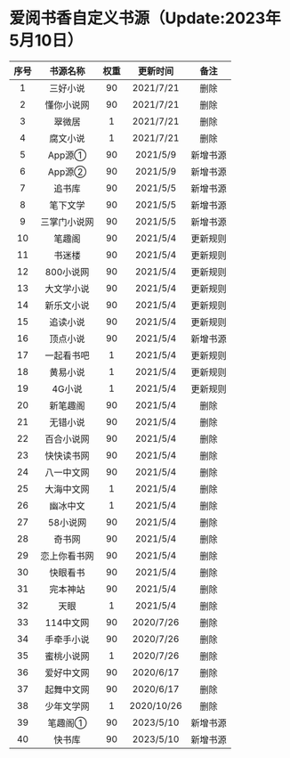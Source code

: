 # 爱阅书香自定义书源（Update:2023年5月10日）

|序号|书源名称|权重|更新时间|备注|
|:-----:|:-----:|:-----:|:-----:|:-----:|
|1|三好小说|90|2021/7/21|删除|
|2|懂你小说网|90|2021/7/21|删除|
|3|翠微居|1|2021/7/21|删除|
|4|腐文小说|1|2021/7/21|删除|
|5|App源①|90|2021/5/9|新增书源|
|6|App源②|90|2021/5/9|新增书源|
|7|追书库|90|2021/5/5|新增书源|
|8|笔下文学|90|2021/5/5|新增书源|
|9|三掌门小说网|90|2021/5/5|新增书源|
|10|笔趣阁|90|2021/5/4|更新规则|
|11|书迷楼|90|2021/5/4|更新规则|
|12|800小说网|90|2021/5/4|更新规则|
|13|大文学小说|90|2021/5/4|更新规则|
|14|新乐文小说|90|2021/5/4|更新规则|
|15|追读小说|90|2021/5/4|更新规则|
|16|顶点小说|90|2021/5/4|新增书源|
|17|一起看书吧|1|2021/5/4|更新规则|
|18|黄易小说|1|2021/5/4|更新规则|
|19|4G小说|1|2021/5/4|更新规则|
|20|新笔趣阁|90|2021/5/4|删除|
|21|无错小说|90|2021/5/4|删除|
|22|百合小说网|90|2021/5/4|删除|
|23|快快读书网|90|2021/5/4|删除|
|24|八一中文网|90|2021/5/4|删除|
|25|大海中文网|1|2021/5/4|删除|
|26|幽冰中文|1|2021/5/4|删除|
|27|58小说网|90|2021/5/4|删除|
|28|奇书网|90|2021/5/4|删除|
|29|恋上你看书网|90|2021/5/4|删除|
|30|快眼看书|90|2021/5/4|删除|
|31|完本神站|90|2021/5/4|删除|
|32|天眼|1|2021/5/4|删除|
|33|114中文网|90|2020/7/26|删除|
|34|手牵手小说|90|2020/7/26|删除|
|35|蜜桃小说网|1|2020/7/26|删除|
|36|爱好中文网|90|2020/6/17|删除|
|37|起舞中文网|90|2020/6/17|删除|
|38|少年文学网|1|2020/10/26|删除|
|39|笔趣阁①|90|2023/5/10|新增书源|
|40|快书库|90|2023/5/10|新增书源|

